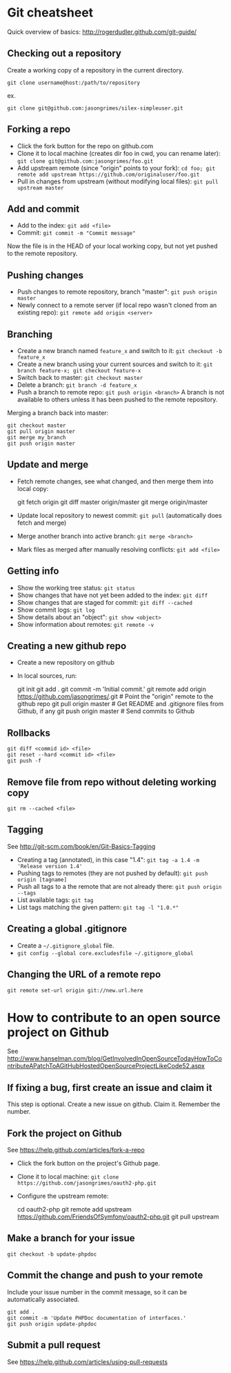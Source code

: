 Git cheatsheet
==============

Quick overview of basics: http://rogerdudler.github.com/git-guide/

Checking out a repository
-------------------------

Create a working copy of a repository in the current directory.

    git clone username@host:/path/to/repository

ex.

    git clone git@github.com:jasongrimes/silex-simpleuser.git

Forking a repo
--------------

* Click the fork button for the repo on github.com
* Clone it to local machine (creates dir foo in cwd, you can rename later): `git clone git@github.com:jasongrimes/foo.git`
* Add upstream remote (since "origin" points to your fork): `cd foo; git remote add upstream https://github.com/originaluser/foo.git`
* Pull in changes from upstream (without modifying local files): `git pull upstream master` 

Add and commit
--------------

* Add to the index: `git add <file>`
* Commit: `git commit -m "Commit message"`

Now the file is in the HEAD of your local working copy, but not yet pushed to the remote repository.

Pushing changes
---------------

* Push changes to remote repository, branch "master": `git push origin master`
* Newly connect to a remote server (if local repo wasn't cloned from an existing repo): `git remote add origin <server>` 

Branching
---------

* Create a new branch named `feature_x` and switch to it: `git checkout -b feature_x`
* Create a new branch using your current sources and switch to it: `git branch feature-x; git checkout feature-x`
* Switch back to master: `git checkout master`
* Delete a branch: `git branch -d feature_x`
* Push a branch to remote repo: `git push origin <branch>`
  A branch is not available to others unless it has been pushed to the remote repository.

Merging a branch back into master:

    git checkout master
    git pull origin master
    git merge my_branch
    git push origin master

Update and merge
----------------

* Fetch remote changes, see what changed, and then merge them into local copy:

    git fetch origin
    git diff master origin/master
    git merge origin/master 

* Update local repository to newest commit: `git pull` (automatically does fetch and merge)
* Merge another branch into active branch: `git merge <branch>`
* Mark files as merged after manually resolving conflicts: `git add <file>`

Getting info
------------

* Show the working tree status: `git status`
* Show changes that have not yet been added to the index: `git diff`
* Show changes that are staged for commit: `git diff --cached`
* Show commit logs: `git log`
* Show details about an "object": `git show <object>`
* Show information about remotes: `git remote -v`

Creating a new github repo
--------------------------

* Create a new repository on github
* In local sources, run:


    git init
    git add .
    git commit -m 'Initial commit.'
    git remote add origin https://github.com/jasongrimes/<reponame>.git # Point the "origin" remote to the github repo
    git pull origin master  # Get README and .gitignore files from Github, if any
    git push origin master  # Send commits to Github

Rollbacks
---------

    git diff <commid id> <file>
    git reset --hard <commit id> <file>
    git push -f


Remove file from repo without deleting working copy
---------------------------------------------------

    git rm --cached <file>

Tagging
-------

See http://git-scm.com/book/en/Git-Basics-Tagging

* Creating a tag (annotated), in this case "1.4": `git tag -a 1.4 -m 'Release version 1.4'`
* Pushing tags to remotes (they are not pushed by default): `git push origin [tagname]`
* Push all tags to a the remote that are not already there: `git push origin --tags`
* List available tags: `git tag`
* List tags matching the given pattern: `git tag -l "1.0.*"`

Creating a global .gitignore
----------------------------

* Create a `~/.gitignore_global` file.
* `git config --global core.excludesfile ~/.gitignore_global`

Changing the URL of a remote repo
---------------------------------

    git remote set-url origin git://new.url.here


How to contribute to an open source project on Github
=====================================================

See http://www.hanselman.com/blog/GetInvolvedInOpenSourceTodayHowToContributeAPatchToAGitHubHostedOpenSourceProjectLikeCode52.aspx 

## If fixing a bug, first create an issue and claim it

This step is optional. Create a new issue on github. Claim it. Remember the number.

## Fork the project on Github

See https://help.github.com/articles/fork-a-repo

* Click the fork button on the project's Github page.
* Clone it to local machine: `git clone https://github.com/jasongrimes/oauth2-php.git`
* Configure the upstream remote:

    cd oauth2-php
    git remote add upstream https://github.com/FriendsOfSymfony/oauth2-php.git
    git pull upstream

## Make a branch for your issue

    git checkout -b update-phpdoc

## Commit the change and push to your remote

Include your issue number in the commit message, so it can be automatically associated.

    git add .
    git commit -m 'Update PHPDoc documentation of interfaces.'
    git push origin update-phpdoc

## Submit a pull request

See https://help.github.com/articles/using-pull-requests

